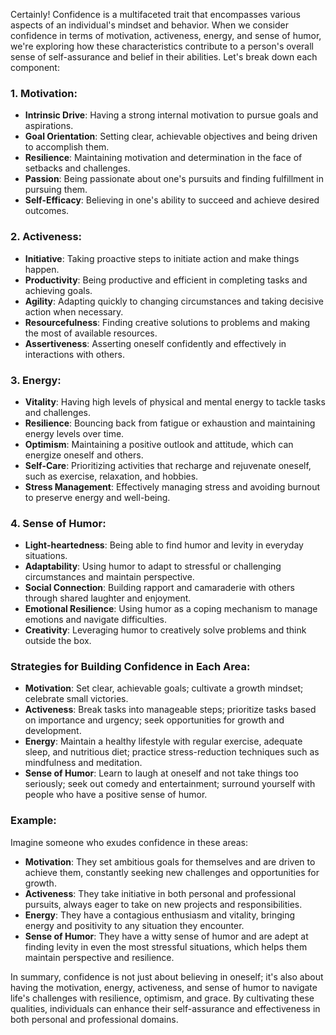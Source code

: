 Certainly! Confidence is a multifaceted trait that encompasses various aspects of an individual's mindset and behavior. When we consider confidence in terms of motivation, activeness, energy, and sense of humor, we're exploring how these characteristics contribute to a person's overall sense of self-assurance and belief in their abilities. Let's break down each component:

### 1. Motivation:
- **Intrinsic Drive**: Having a strong internal motivation to pursue goals and aspirations.
- **Goal Orientation**: Setting clear, achievable objectives and being driven to accomplish them.
- **Resilience**: Maintaining motivation and determination in the face of setbacks and challenges.
- **Passion**: Being passionate about one's pursuits and finding fulfillment in pursuing them.
- **Self-Efficacy**: Believing in one's ability to succeed and achieve desired outcomes.

### 2. Activeness:
- **Initiative**: Taking proactive steps to initiate action and make things happen.
- **Productivity**: Being productive and efficient in completing tasks and achieving goals.
- **Agility**: Adapting quickly to changing circumstances and taking decisive action when necessary.
- **Resourcefulness**: Finding creative solutions to problems and making the most of available resources.
- **Assertiveness**: Asserting oneself confidently and effectively in interactions with others.

### 3. Energy:
- **Vitality**: Having high levels of physical and mental energy to tackle tasks and challenges.
- **Resilience**: Bouncing back from fatigue or exhaustion and maintaining energy levels over time.
- **Optimism**: Maintaining a positive outlook and attitude, which can energize oneself and others.
- **Self-Care**: Prioritizing activities that recharge and rejuvenate oneself, such as exercise, relaxation, and hobbies.
- **Stress Management**: Effectively managing stress and avoiding burnout to preserve energy and well-being.

### 4. Sense of Humor:
- **Light-heartedness**: Being able to find humor and levity in everyday situations.
- **Adaptability**: Using humor to adapt to stressful or challenging circumstances and maintain perspective.
- **Social Connection**: Building rapport and camaraderie with others through shared laughter and enjoyment.
- **Emotional Resilience**: Using humor as a coping mechanism to manage emotions and navigate difficulties.
- **Creativity**: Leveraging humor to creatively solve problems and think outside the box.

### Strategies for Building Confidence in Each Area:
- **Motivation**: Set clear, achievable goals; cultivate a growth mindset; celebrate small victories.
- **Activeness**: Break tasks into manageable steps; prioritize tasks based on importance and urgency; seek opportunities for growth and development.
- **Energy**: Maintain a healthy lifestyle with regular exercise, adequate sleep, and nutritious diet; practice stress-reduction techniques such as mindfulness and meditation.
- **Sense of Humor**: Learn to laugh at oneself and not take things too seriously; seek out comedy and entertainment; surround yourself with people who have a positive sense of humor.

### Example:
Imagine someone who exudes confidence in these areas:
- **Motivation**: They set ambitious goals for themselves and are driven to achieve them, constantly seeking new challenges and opportunities for growth.
- **Activeness**: They take initiative in both personal and professional pursuits, always eager to take on new projects and responsibilities.
- **Energy**: They have a contagious enthusiasm and vitality, bringing energy and positivity to any situation they encounter.
- **Sense of Humor**: They have a witty sense of humor and are adept at finding levity in even the most stressful situations, which helps them maintain perspective and resilience.

In summary, confidence is not just about believing in oneself; it's also about having the motivation, energy, activeness, and sense of humor to navigate life's challenges with resilience, optimism, and grace. By cultivating these qualities, individuals can enhance their self-assurance and effectiveness in both personal and professional domains.
